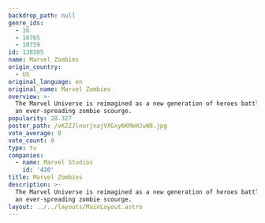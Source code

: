 ```yaml
---
backdrop_path: null
genre_ids:
  - 16
  - 10765
  - 10759
id: 138505
name: Marvel Zombies
origin_country:
  - US
original_language: en
original_name: Marvel Zombies
overview: >-
  The Marvel Universe is reimagined as a new generation of heroes battle against
  an ever-spreading zombie scourge.
popularity: 28.327
poster_path: /vK2ZJlnurjxajVXGxy6KMeHJuW8.jpg
vote_average: 0
vote_count: 0
type: tv
companies:
  - name: Marvel Studios
    id: '420'
title: Marvel Zombies
description: >-
  The Marvel Universe is reimagined as a new generation of heroes battle against
  an ever-spreading zombie scourge.
layout: ../../layouts/MainLayout.astro
---
```


